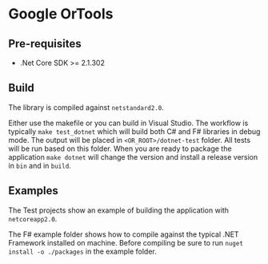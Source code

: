 # Google OrTools

## Pre-requisites
- .Net Core SDK >= 2.1.302

## Build
The library is compiled against `netstandard2.0`. 

Either use the makefile or you can build in Visual Studio. The workflow is typically
`make test_dotnet` which will build both C# and F# libraries in debug mode. The output will be placed in `<OR_ROOT>/dotnet-test` folder. All tests will be run based on this folder. When you are ready to package the application `make dotnet` will change the version and install a release version in `bin` and in `build`.

## Examples
The Test projects show an example of building the application with `netcoreapp2.0`. 

The F# example folder shows how to compile against the typical .NET Framework installed on machine. Before compiling be sure to run `nuget install -o ./packages` in the example folder. 
